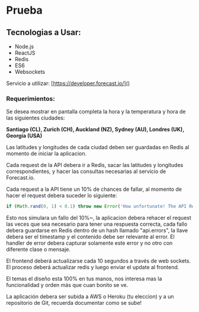 # Prueba

## Tecnologias a Usar:

* Node.js
* ReactJS
* Redis
* ES6
* Websockets

Servicio a utilizar:
[https://developer.forecast.io/]()

### Requerimientos:
Se desea mostrar en pantalla completa la hora y la temperatura y hora de las siguientes ciudades:

**Santiago (CL), Zurich (CH), Auckland (NZ), Sydney (AU), Londres (UK), Georgia (USA)**

Las latitudes y longitudes de cada ciudad deben ser guardadas en Redis al momento de iniciar la aplicacion.

Cada request de la API debera ir a Redis, sacar las latitudes y longitudes correspondientes, y hacer las consultas necesarias al servicio de Forecast.io.

Cada request a la API tiene un 10% de chances de fallar, al momento de hacer el request debera suceder lo siguiente:

```js
if (Math.rand(0, 1) < 0.1) throw new Error('How unfortunate! The API Request Failed')
```

Esto nos simulara un fallo del 10%~, la aplicacion debera rehacer el request las veces que sea necesario para tener una respuesta correcta, cada fallo debera guardarse en Redis dentro de un hash llamado "api.errors", la llave debera ser el timestamp y el contenido debe ser relevante al error. El handler de error debera capturar solamente este error y no otro con diferente clase o mensaje.

El frontend deberá actualizarse cada 10 segundos a través de web sockets. El proceso deberá actualizar redis y luego enviar el update al frontend. 

El temas el diseño esta 100% en tus manos, nos interesa mas la funcionalidad y orden más que cuan bonito se ve.

La aplicación debera ser subida a AWS o Heroku (tu eleccion) y a un repositorio de Git, recuerda documentar como se sube!